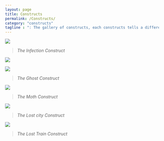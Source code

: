 ```yaml
---
layout: page
title: Constructs
permalink: /Constructs/
category: "constructs"
tagline : ": The gallery of constructs, each constructs tells a different story everytime"
---
```






![]({{"/images/constructs/Infection.png"|absolute_url}})

> *The Infection Construct*


![]({{"/images/constructs/waterfall.png"|absolute_url}})

![]({{"/images/constructs/waterfall2.png"|absolute_url}})

> *The Ghost Construct*


![]({{"/images/constructs/Moth.png"|absolute_url}})

> *The Moth Construct*


![]({{"/images/constructs/lattice.png"|absolute_url}})

> *The Lost city Construct*


![]({{"/images/constructs/lost_train.png"|absolute_url}})

> *The Lost Train Construct*

